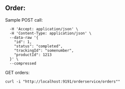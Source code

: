 ## Order:

Sample POST call:
```curl 'http://localhost:9191/orderservice/orders' \
  -H 'Accept: application/json' \
  -H 'Content-Type: application/json' \
  --data-raw '{
    "id": 1,
    "status": "completed",
    "trackingId": "somenumber",
    "productId": 1213
  }' \
  --compressed
  ```

GET orders:

```curl -i "http://localhost:9191/orderservice/orders""```
